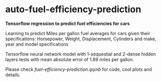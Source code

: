 # auto-fuel-efficiency-prediction
<b>Tensorflow regression to predict fuel efficiencies for cars</b>

Learning to predict Miles per gallon fuel averages for cars given their specifications: Horsepower, Weight, 
Displacement, Cylinders and make, year and model specifications

Tensorflow neural network model with 1-sequestial and 2-dense hidden layers tests with mean absolute error of 1.89 miles per gallon.

Please check <i>fuel-efficiency-prediction.ipynb</i> for code, cool plots and details.
